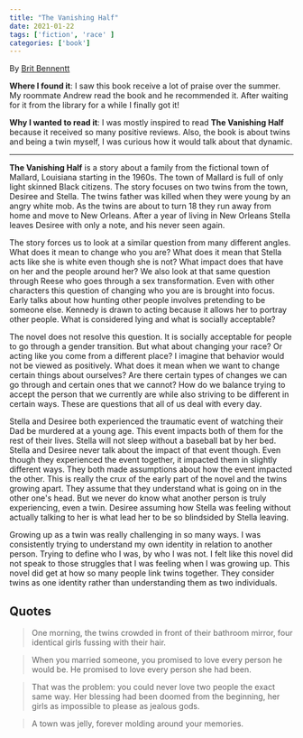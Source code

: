 ```yaml
---
title: "The Vanishing Half"
date: 2021-01-22
tags: ['fiction', 'race' ]
categories: ['book']
---
```


By [Brit Bennentt](https://britbennett.com/)

**Where I found  it**: I saw this book receive a lot of praise over the summer. My roommate Andrew read the book and he recommended it. After waiting for it from the library for a while I finally got it!

**Why I wanted to read it**: I was mostly inspired to read __The Vanishing Half__ because it received so many positive reviews. Also, the book is about twins and being a twin myself, I was curious how it would talk about that dynamic.


* * *

__The Vanishing Half__ is a story about a family from the fictional town of Mallard, Louisiana starting in the 1960s. The town of Mallard is full of only light skinned Black citizens. The story focuses on two twins from the town, Desiree and Stella. The twins father was killed when they were young by an angry white mob. As the twins are about to turn 18 they run away from home and move to New Orleans. After a year of living in New Orleans Stella leaves Desiree with only a note, and his never seen again.

The story forces us to look at a similar question from many different angles. What does it mean to change who you are? What does it mean that Stella acts like she is white even though she is not? What impact does that have on her and the people around her? We also look at that same question through Reese who goes through a sex transformation. Even with other characters this question of changing who you are is brought into focus. Early talks about how hunting other people involves pretending to be someone else. Kennedy is drawn to acting because it allows her to portray other people. What is considered lying and what is socially acceptable?

The novel does not resolve this question. It is socially acceptable for people to go through a gender transition. But what about changing your race? Or acting like you come from a different place? I imagine that behavior would not be viewed as positively. What does it mean when we want to change certain things about ourselves? Are there certain types of changes we can go through and certain ones that we cannot? How do we balance trying to accept the person that we currently are while also striving to be different in certain ways. These are questions that all of us deal with every day.

Stella and Desiree both experienced the traumatic event of watching their Dad be murdered at a young age. This event impacts both of them for the rest of their lives. Stella will not sleep without a baseball bat by her bed. Stella and Desiree never talk about the impact of that event though. Even though they experienced the event together, it impacted them in slightly different ways. They both made assumptions about how the event impacted the other. This is really the crux of the early part of the novel and the twins growing apart. They assume that they understand what is going on in the other one's head. But we never do know what another person is truly experiencing, even a twin. Desiree assuming how Stella was feeling without actually talking to her is what lead her to be so blindsided by Stella leaving.

Growing up as a twin was really challenging in so many ways. I was consistently trying to understand my own identity in relation to another person. Trying to define who I was, by who I was not. I felt like this novel did not speak to those struggles that I was feeling when I was growing up. This novel did get at how so many people link twins together. They consider twins as one identity rather than understanding them as two individuals.


## Quotes

> One morning, the twins crowded in front of their bathroom mirror, four identical girls fussing with their hair.

<!-- -->

> When you married someone, you promised to love every person he would be. He promised to love every person she had been.

<!-- -->

> That was the problem: you could never love two people the exact same way. Her blessing had been doomed from the beginning, her girls as impossible to please as jealous gods.

<!-- -->

> A town was jelly, forever molding around your memories.